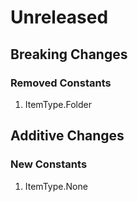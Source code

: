 # Unreleased

## Breaking Changes

### Removed Constants

1. ItemType.Folder

## Additive Changes

### New Constants

1. ItemType.None
